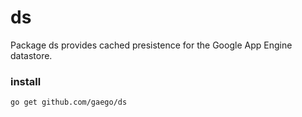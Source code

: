 # ds


Package ds provides cached presistence for the Google App Engine datastore.

### install ###
``
  go get github.com/gaego/ds
``
